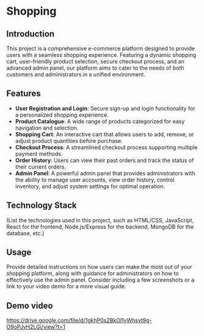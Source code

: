 # Shopping
## **Introduction**

This project is a comprehensive e-commerce platform designed to provide users with a seamless shopping experience. Featuring a dynamic shopping cart, user-friendly product selection, secure checkout process, and an advanced admin panel, our platform aims to cater to the needs of both customers and administrators in a unified environment.

## **Features**

- **User Registration and Login**: Secure sign-up and login functionality for a personalized shopping experience.
- **Product Catalogue**: A wide range of products categorized for easy navigation and selection.
- **Shopping Cart**: An interactive cart that allows users to add, remove, or adjust product quantities before purchase.
- **Checkout Process**: A streamlined checkout process supporting multiple payment methods.
- **Order History**: Users can view their past orders and track the status of their current orders.
- **Admin Panel**: A powerful admin panel that provides administrators with the ability to manage user accounts, view order history, control inventory, and adjust system settings for optimal operation.

## **Technology Stack**

(List the technologies used in this project, such as HTML/CSS, JavaScript, React for the frontend, Node.js/Express for the backend, MongoDB for the database, etc.)

## **Usage**

Provide detailed instructions on how users can make the most out of your shopping platform, along with guidance for administrators on how to effectively use the admin panel. Consider including a few screenshots or a link to your video demo for a more visual guide.
## **Demo video**

https://drive.google.com/file/d/1gkhP0s2BkOl1yWhsyt9g-O9oPJvH2LGi/view?t=1

